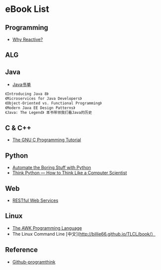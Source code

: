 # eBook List

## Programming
* [Why Reactive?](https://github.com/sergiocollado/Books-1/blob/master/why-reactive.pdf)

## ALG

## Java
* [Java书单](https://www.toutiao.com/a6635989731458941454/)
```md
《Introducing Java 8》
《Microservices for Java Developers》
《Object-Oriented vs. Functional Programming》
《Modern Java EE Design Patterns》
《Java: The Legend》 本书带领我们看Java的历史

```

## C & C++
* [The GNU C Programming Tutorial](http://crasseux.com/books/ctutorial/)

## Python
* [Automate the Boring Stuff with Python](https://automatetheboringstuff.com/)
* [Think Python — How to Think Like a Computer Scientist](https://greenteapress.com/thinkpython2/html/)

## Web
* [RESTful Web Services](https://www.crummy.com/writing/RESTful-Web-Services/html/)

## Linux
* [The AWK Programming Language](https://github.com/wuzhouhui/awk)
* The Linux Command Line [中文](http://billie66.github.io/TLCL/book/）

## Reference
* [Github-programthink](https://github.com/programthink/books#1017_Web_)

